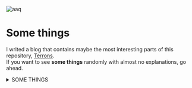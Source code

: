 ![aaq](https://github.com/user-attachments/assets/750c38c2-f395-4d8d-a58e-14db1051f00a)

# Some things
I writed a blog that contains maybe the most interesting parts of this repository, [Terrons](https://terrons.pages.dev).<br>
If you want to see **some things** randomly with almost no explanations, go ahead.

<details>
<summary>SOME THINGS</summary>

<br>HAHAHA! Y'all n1g*4z think i'm serious and  wrote some explanations about or some shit? **Pathetic.** <br>
This repo contains **some things**, like:

**[Mass Hunting Notes 🙀💯](https://github.com/komodoooo/some-things/blob/main/papers.md)**
<details>
<summary>Goofy Payloads 🐒😱</summary>

* **[Generic xss payloads](https://github.com/komodoooo/some-things/tree/main/payloads/xss)**
* **[Shellcode parser](https://github.com/komodoooo/Some-things/blob/main/payloads/sus/psfb.sh)**
* **[Shell shoveling automation script](https://github.com/komodoooo/some-things/tree/main/payloads/spina)**
* **[Tiny webshells for file upload vulnerability](https://github.com/komodoooo/some-things/tree/main/payloads/webshell)**
</details>
<details>
<summary>Random Proof of Concepts 🤓🙀</summary>

* **[CVE-2024-7120](https://gist.github.com/komodoooo/bae8e73df6e28278ed737d1b10212648)**
* **[CVE-2024-5947](https://github.com/komodoooo/Some-things/blob/main/papers.md#deep-sea-electronics-default-credentials)**
* **[CVE-2024-31621](https://gist.github.com/komodoooo/3666c2a3dc8db566d439f7a936c90ea7)**
* **[CVE-2024-22901](https://github.com/komodoooo/Some-things/blob/main/papers.md#Vinchin-default-MySQL-credentials)**
* **[CVE-2023-45852](https://gist.github.com/komodoooo/edacac1987268273f48afe752f4efb31)**
* **[CVE-2023-43261](https://gist.github.com/komodoooo/f157ceff2ec609d6be2ef21ef252a928)**
* **[CVE-2023-38433](https://github.com/komodoooo/Some-things/blob/main/papers.md#Fujitsu-IP-series-hardcoded-credentials)**
* **[CVE-2023-37265](https://gist.github.com/komodoooo/1727bdf564a94df60e756bafa4e449b5)**
* **[CVE-2023-34598](https://gist.github.com/komodoooo/bf9bfea7f229d503e91d108940cf5ec0)**
* **[CVE-2023-33568](https://gist.github.com/komodoooo/5bf30ba86dc5991304fcf34a7a6f5e26)**
* **[CVE-2023-28432](https://gist.github.com/komodoooo/645a7ad31a5a615926d50ffb764992f2)**
* **[CVE-2023-27350](https://gist.github.com/komodoooo/43f034a62486bf8051b5075ebf5eac32)**
* **[CVE-2023-23333](https://gist.github.com/komodoooo/046a5000af5a0e092dc0dfacdbbddd2f)**
* **[CVE-2022-1388](https://gist.github.com/komodoooo/77aca9410767e6d0063191c0bc7b27e9)**
* **[CVE-2021-41773](https://gist.github.com/komodoooo/6124615213e64ebe6170c709c1fad138)**
* **[CVE-2020-3452](https://gist.github.com/komodoooo/ca6ac04f43f14d32f69823d9cfba50c2)**
* **[CVE-2014-0160](https://gist.github.com/komodoooo/4f4b330ab727a5c63d834fcc7bdc433b)**
* **[CVE-2010-1598](https://gist.github.com/komodoooo/4b5d09e924418ea2654baee25905f851)**
</details>
<details>
<summary>Goofy tools 😱🔥</summary>

* **[Autoclicker](https://github.com/komodoooo/Some-things/tree/main/tools/autoclicker)**
* **[Basic SQL injection scanner](https://github.com/komodoooo/some-things/tree/main/tools/broski)**
* **[BTW Encoding](https://github.com/komodoooo/some-things/tree/main/tools/btw)**
* **[Compromised email checker](https://github.com/komodoooo/Some-things/tree/main/tools/tenkai)**
* **[Wifi deauth attack script](https://github.com/komodoooo/Some-things/tree/main/tools/deauth)**
* **[Directory fuzzer](https://github.com/komodoooo/Some-things/blob/main/tools/dirfuzz/dirfuzz.rb)**
* **[Dump public S3 buckets](https://github.com/komodoooo/Some-things/blob/main/tools/cholo/cholo.go)**
* **[Google url crawler](https://github.com/komodoooo/some-things/tree/main/tools/gugol)**
* **[Network sniffer](https://github.com/komodoooo/some-things/tree/main/tools/sniffer)**
* **[Ssh bruter](https://github.com/komodoooo/some-things/tree/main/tools/sexer)**
* **[Ssl scanner](https://github.com/komodoooo/some-things/tree/main/tools/ssl-scan)**
* **[YouTube views generator](https://github.com/komodoooo/some-things/tree/main/tools/cade)**
</details>

###### **I will add new things.**

</details>

